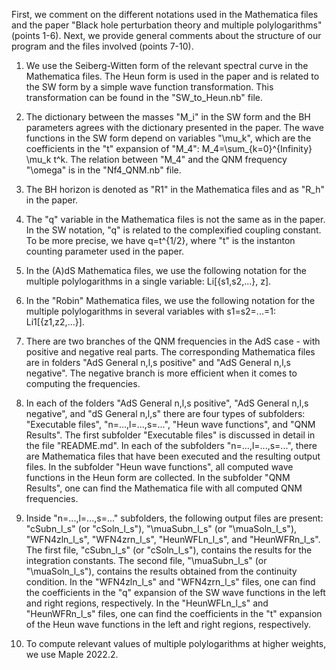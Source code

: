 First, we comment on the different notations used in the Mathematica files and the paper "Black hole perturbation theory and multiple polylogarithms" (points 1-6). Next, we provide general comments about the structure of our program and the files involved (points 7-10).

1. We use the Seiberg-Witten form of the relevant spectral curve in the Mathematica files. The Heun form is used in the paper and is related to the SW form by a simple wave function transformation. This transformation can be found in the "SW_to_Heun.nb" file.

2. The dictionary between the masses "M_i" in the SW form and the BH parameters agrees with the dictionary presented in the paper. The wave functions in the SW form depend on variables "\mu_k", which are the coefficients in the "t" expansion of "M_4":
M_4=\sum_{k=0}^{Infinity} \mu_k t^k.
The relation between "M_4" and the QNM frequency "\omega" is in the "Nf4_QNM.nb" file.

3. The BH horizon is denoted as "R1" in the Mathematica files and as "R_h" in the paper.

4. The "q" variable in the Mathematica files is not the same as in the paper. In the SW notation, "q" is related to the complexified coupling constant. To be more precise, we have q=t^{1/2}, where "t" is the instanton counting parameter used in the paper.

5. In the (A)dS Mathematica files, we use the following notation for the multiple polylogarithms in a single variable: Li[{s1,s2,...}, z].

6. In the "Robin" Mathematica files, we use the following notation for the multiple polylogarithms in several variables with s1=s2=...=1: Li1[{z1,z2,...}].

7. There are two branches of the QNM frequencies in the AdS case - with positive and negative real parts. The corresponding Mathematica files are in folders "AdS General n,l,s positive" and "AdS General n,l,s negative". The negative branch is more efficient when it comes to computing the frequencies.

8. In each of the folders "AdS General n,l,s positive", "AdS General n,l,s negative", and "dS General n,l,s" there are four types of subfolders: "Executable files", "n=...,l=...,s=...", "Heun wave functions", and "QNM Results". The first subfolder "Executable files" is discussed in detail in the file "README.md". In each of the subfolders "n=...,l=...,s=...", there are Mathematica files that have been executed and the resulting output files. In the subfolder "Heun wave functions", all computed wave functions in the Heun form are collected. In the subfolder "QNM Results", one can find the Mathematica file with all computed QNM frequencies.

9. Inside "n=...,l=...,s=..." subfolders, the following output files are present: "cSubn_l_s" (or "cSoln_l_s"), "\muaSubn_l_s" (or "\muaSoln_l_s"), "WFN4zln_l_s", "WFN4zrn_l_s", "HeunWFLn_l_s", and "HeunWFRn_l_s". The first file, "cSubn_l_s" (or "cSoln_l_s"), contains the results for the integration constants. The second file, "\muaSubn_l_s" (or "\muaSoln_l_s"), contains the results obtained from the continuity condition.  In the "WFN4zln_l_s" and "WFN4zrn_l_s" files, one can find the coefficients in the "q" expansion of the SW wave functions in the left and right regions, respectively. In the "HeunWFLn_l_s" and "HeunWFRn_l_s" files, one can find the coefficients in the "t" expansion of the Heun wave functions in the left and right regions, respectively. 

10. To compute relevant values of multiple polylogarithms at higher weights, we use Maple 2022.2.
